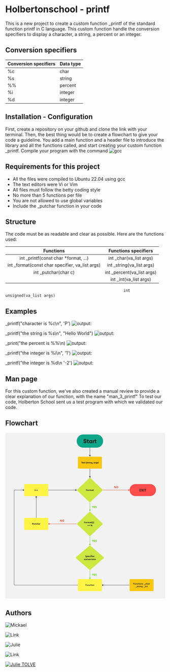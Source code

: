 
# Holbertonschool - printf

This is a new project to create a custom function _printf of the standard function printf in C language. This custom function handle the conversion specifiers to display a character, a string, a percent or an integer. 

## Conversion specifiers

| **Conversion specifiers** 	| **Data type** 	|
|---------------------------	|---------------	|
|             %c            	|      char     	|
|             %s            	|     string    	|
|             %%            	|    percent    	|
|             %i            	|    integer    	|
|             %d            	|    integer    	|


## Installation - Configuration

First, create a repository on your github and clone the link with your terminal.
Then, the best thing would be to create a flowchart to give your code a guideline.
You add a main function and a header file to introduce the library and all the functions called, and start creating your custom function _printf.
Compile your program with the command ![gcc](https://img.shields.io/badge/gcc---Wall%20--Werror%20--Wextra%20--pedantic%20--std=gnu89%20--Wno--format%20*.c-gray?style=flat)

## Requirements for this project

* All the files were compiled to Ubuntu 22.04 using gcc
* The text editors were Vi or Vim
* All files must follow the betty coding style
* No more than 5 functions per file
* You are not allowed to use global variables
* Include the _putchar function in your code

## Structure 
The code must be as readable and clear as possible. Here are the functions used:

|                  **Functions**                  	|     **Functions specifiers**    	|
|:-----------------------------------------------:	|:-------------------------------:	|
|       int _printf(const char *format, ...)      	|   int _char(va_list args)  	|
| int _format(const char specifier, va_list args) 	|  int _string(va_list args) 	|
|               int _putchar(char c)              	| int _percent(va_list args) 	|
|                                                 	|   int _int(va_list args)   	|
                                                        int unsigned(va_list args)

## Examples

_printf("character is %c\n", 'P')
![output:](https://img.shields.io/badge/output:-character%20is%20P-green?labelColor=GRAY&style=flat)

_printf("the string is %s\n", "Hello World")
![output:](https://img.shields.io/badge/output:-the%20string%20is%20Hello%20World-green?labelColor=GRAY&style=flat)

_print("the percent is %%\n)
![output:](https://img.shields.io/badge/output:-the%20percent%20is%20%25-green?labelColor=GRAY&style=flat)

_printf("the integer is %i\n", '1')
![output:](https://img.shields.io/badge/output:-the%20integer%20is%201-green?labelColor=GRAY&style=flat)

_printf("the integer is %d\n '-2')
![output:](https://img.shields.io/badge/output:-the%20integer%20is%20--2-green?labelColor=GRAY&style=flat)

## Man page

For this custom function, we've also created a manual review to provide a clear explanation of our function, with the name "man_3_printf"
To test our code, Holberton School sent us a test program with which we validated our code.

## Flowchart

![flowchart](Flowchart.jpg)

## Authors

![Mickael](https://img.shields.io/badge/Mickael-CHAUVIN-blue?labelColor=GRAY&style=social)

![Link](https://img.shields.io/badge/Link-https://github.com/AlphaDesnoc-grey?style=flat)

![Julie](https://img.shields.io/badge/Julie-TOLVE-blue?labelColor=GRAY&style=social)

![Link](https://img.shields.io/badge/Link-https://github.com/JulieRaph-grey?style=flat)

[![Julie TOLVE](https://img.shields.io/badge/Julie-TOLVE-blue?labelColor=GRAY&style=social)](https//github.com/JulieRaph)
